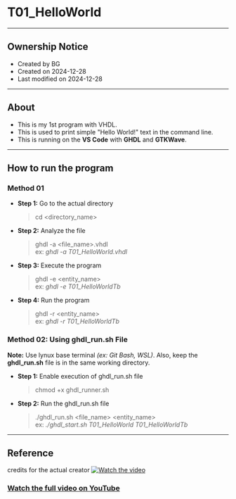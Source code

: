 # T01_HelloWorld

---

## Ownership Notice

- Created by BG
- Created on 2024-12-28
- Last modified on 2024-12-28

---

## About

- This is my 1st program with VHDL.
- This is used to print simple "Hello World!" text in the command line.
- This is running on the **VS Code** with **GHDL** and **GTKWave**.

---

## How to run the program

### Method 01

- **Step 1:** Go to the actual directory
  > cd <directory_name>

- **Step 2:** Analyze the file
  > ghdl -a <file_name>.vhdl<br> ex: _ghdl -a T01_HelloWorld.vhdl_

- **Step 3:** Execute the program
  > ghdl -e <entity_name><br> ex: _ghdl -e T01_HelloWorldTb_

- **Step 4:** Run the program
  > ghdl -r <entity_name><br> ex: _ghdl -r T01_HelloWorldTb_<be>


### Method 02: Using ghdl_run.sh File

**Note:** Use lynux base terminal _(ex: Git Bash, WSL)_. Also, keep the **ghdl_run.sh** file is in the same working directory.

- **Step 1:** Enable execution of ghdl_run.sh file
  > chmod +x ghdl_runner.sh

- **Step 2:** Run the ghdl_run.sh file
  > ./ghdl_run.sh <file_name> <entity_name> <br> ex: _./ghdl_start.sh T01_HelloWorld T01_HelloWorldTb_

---

## Reference

credits for the actual creator
[![Watch the video](https://img.youtube.com/vi/h4ZXge1BE80/maxresdefault.jpg)](https://youtu.be/h4ZXge1BE80)

### [Watch the full video on YouTube](https://youtu.be/h4ZXge1BE80)

